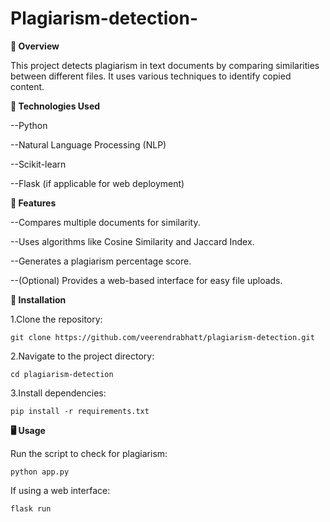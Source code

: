 # Plagiarism-detection-

**📌 Overview**


This project detects plagiarism in text documents by comparing similarities between different files. It uses various techniques to identify copied content.


**🔧 Technologies Used**


--Python

--Natural Language Processing (NLP)

--Scikit-learn

--Flask (if applicable for web deployment)


**🚀 Features**


--Compares multiple documents for similarity.

--Uses algorithms like Cosine Similarity and Jaccard Index.

--Generates a plagiarism percentage score.

--(Optional) Provides a web-based interface for easy file uploads.

**📂 Installation**


1.Clone the repository:

    git clone https://github.com/veerendrabhatt/plagiarism-detection.git
    
2.Navigate to the project directory:

    cd plagiarism-detection
   
3.Install dependencies:

    pip install -r requirements.txt

**🖥️ Usage**


Run the script to check for plagiarism:

    python app.py

    
If using a web interface:

    flask run
